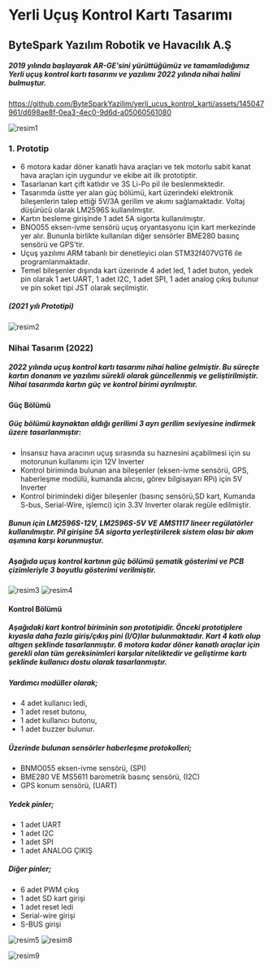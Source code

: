 # Yerli Uçuş Kontrol Kartı Tasarımı
## ByteSpark Yazılım Robotik ve Havacılık A.Ş

##### 2019 yılında başlayarak AR-GE’sini yürüttüğümüz ve tamamladığımız Yerli uçuş kontrol kartı tasarımı ve yazılımı 2022 yılında nihai halini bulmuştur. 



https://github.com/ByteSparkYazilim/yerli_ucus_kontrol_karti/assets/145047961/d698ae8f-0ea3-4ec0-9d6d-a05060561080

![resim1](https://github.com/ByteSparkYazilim/yerli_ucus_kontrol_karti/assets/145047961/19ea5555-78a4-433d-a5de-0375e504ebc0)

### 1. Prototip
* 6 motora kadar döner kanatlı hava araçları ve tek motorlu sabit kanat hava araçları için uygundur ve ekibe ait ilk prototiptir. 
* Tasarlanan kart çift katlıdır ve 3S Li-Po pil ile beslenmektedir.
* Tasarımda üstte yer alan güç bölümü, kart üzerindeki elektronik bileşenlerin talep ettiği 5V/3A gerilim ve akımı sağlamaktadır. Voltaj düşürücü olarak LM2596S kullanılmıştır. 
* Kartın besleme girişinde 1 adet 5A sigorta kullanılmıştır.
* BNO055 eksen-ivme sensörü uçuş oryantasyonu için kart merkezinde yer alır. Bununla birlikte kullanılan diğer sensörler BME280 basınç sensörü ve GPS’tir.
* Uçuş yazılımı ARM tabanlı bir denetleyici olan STM32f407VGT6 ile programlanmaktadır. 
* Temel bileşenler dışında kart üzerinde 4 adet led, 1 adet buton, yedek pin olarak 1 aet UART, 1 adet I2C, 1 adet SPI, 1 adet analog çıkış bulunur ve pin soket tipi JST olarak seçilmiştir.

  
##### (2021 yılı Prototipi)
![resim2](https://github.com/ByteSparkYazilim/yerli_ucus_kontrol_karti/assets/145047961/c2752817-7c5b-4334-9616-32fb712f59a9)


### Nihai Tasarım (2022)
##### 2022 yılında uçuş kontrol kartı tasarımı nihai haline gelmiştir. Bu süreçte kartın donanım ve yazılımı sürekli olarak güncellenmiş ve geliştirilmiştir. Nihai tasarımda kartın güç ve kontrol birimi ayrılmıştır.

#### Güç Bölümü
##### Güç bölümü kaynaktan aldığı gerilimi 3 ayrı gerilim seviyesine indirmek üzere tasarlanmıştır:
* İnsansız hava aracının uçuş sırasında su haznesini açabilmesi için su motorunun kullanımı için 12V Inverter
* Kontrol biriminda bulunan ana bileşenler (eksen-ivme sensörü, GPS, haberleşme modülü, kumanda alıcısı, görev bilgisayarı RPi) için 5V Inverter
* Kontrol birimindeki diğer bileşenler (basınç sensörü,SD kart, Kumanda S-bus, Serial-Wire, işlemci) için 3.3V Inverter olarak regüle edilmiştir.
##### Bunun için LM2596S-12V, LM2596S-5V VE AMS1117 lineer regülatörler kullanılmıştır. Pil girişine 5A sigorta yerleştirilerek sistem olası bir akım aşımına karşı korunmuştur.
##### Aşağıda uçuş kontrol kartının güç bölümü şematik gösterimi ve PCB çizimleriyle 3 boyutlu gösterimi verilmiştir.
![resim3](https://github.com/ByteSparkYazilim/yerli_ucus_kontrol_karti/assets/145047961/c9fdf8bf-8fbe-4098-a5ff-1cc1ce672c98)
![resim4](https://github.com/ByteSparkYazilim/yerli_ucus_kontrol_karti/assets/145047961/569b8312-f2d1-4892-89a2-3031e625cf1c)

#### Kontrol Bölümü
##### Aşağıdaki kart kontrol biriminin son prototipidir. Önceki prototiplere kıyasla daha fazla giriş/çıkış pini (I/O)lar bulunmaktadır. Kart 4 katlı olup altıgen şeklinde tasarlanmıştır. 6 motora kadar döner kanatlı araçlar için gerekli olan tüm gereksinimleri karşılar niteliktedir ve geliştirme kartı şeklinde kullanıcı dostu olarak tasarlanmıştır.

##### Yardımcı modüller olarak;
* 4 adet kullanıcı ledi, 
* 1 adet reset  butonu, 
* 1 adet kullanıcı butonu, 
* 1 adet buzzer bulunur.

##### Üzerinde bulunan sensörler haberleşme protokolleri;
* BNMO055 eksen-ivme sensörü, (SPI)
* BME280 VE MS5611 barometrik basınç sensörü, (I2C)
* GPS konum sensörü, (UART)


##### Yedek pinler;
* 1 adet UART
* 1 adet I2C
* 1 adet SPI
* 1 adet ANALOG ÇIKIŞ
 
##### Diğer pinler;
* 6 adet PWM çıkış
* 1 adet SD kart girişi
* 1 adet reset ledi
* Serial-wire girişi
* S-BUS girişi

![resim5](https://github.com/ByteSparkYazilim/yerli_ucus_kontrol_karti/assets/145047961/e1c8ac6c-0f81-4ffe-a183-5d1a72ceeb64)
![resim8](https://github.com/ByteSparkYazilim/yerli_ucus_kontrol_karti/assets/145047961/75c14ab0-2efe-4200-ad84-65a564868cbc)

![resim9](https://github.com/ByteSparkYazilim/yerli_ucus_kontrol_karti/assets/145047961/67dfbe81-259a-488f-bb6e-f916b35dbf1a)








